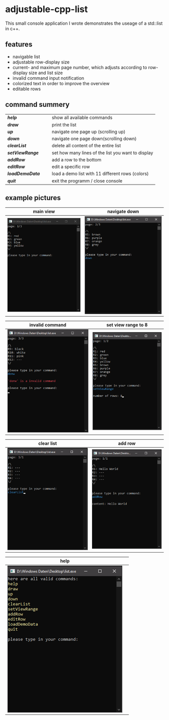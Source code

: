 # adjustable-cpp-list

This small console application I wrote demonstrates the useage of a std::list in c++.

## features
 - navigable list
 - adjustable row-display size
 - current- and maximum page number, which adjusts according to row-display size and list size
 - invalid command input notification 
 - colorized text in order to improve the overview
 - editable rows
 
## command summery
|  |  |
|--|--|
| ***help*** ‎ ‎ ‎ ‎ ‎ ‎ ‎ ‎ ‎ ‎ ‎ ‎ ‎ ‎ ‎ ‎ ‎ ‎ ‎ ‎ ‎ ‎ ‎ ‎ ‎ ‎  | show all available commands |
| ***draw***| print the list |
| ***up***| navigate one page up (scrolling up) |
| ***down***| navigate one page down(scrolling down) |
| ***clearList***| delete all content of the entire list  |
| ***setViewRange***| set how many lines of the list you want to display |
| ***addRow***| add a row to the bottom |
| ***editRow***| edit a specific row |
| ***loadDemoData***| load a demo list with 11 different rows (colors)|
| ***quit***| exit the programm / close console |

## example pictures

| main view | navigate down|
|--|--|
| ![main view](images/main_view.png) | ![down](images/second_page.png) |

| invalid command | set view range to 8 |
|--|--|
| ![invalid comand](images/invalid_command.png) | ![set view range](images/set_view_range.png) |

| clear list | add row |
|--|--|
| ![clear list](images/clear_list.png) | ![clear list](images/add_row.png) |

| help | |
|--|--|
| ![all commands](images/all_commands.png) |  |


